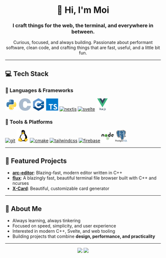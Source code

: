 <h1 align="center">👋 Hi, I'm Moi</h1>
<h3 align="center">I craft things for the web, the terminal, and everywhere in between.</h3>

<p align="center">
  Curious, focused, and always building.  
  Passionate about performant software, clean code, and crafting things that are fast, useful, and a little bit fun.
</p>

---

## 💻 Tech Stack

### 🧠 Languages & Frameworks
<p align="left">
  <a href="https://www.python.org" target="_blank" rel="noreferrer"><img src="https://raw.githubusercontent.com/devicons/devicon/master/icons/python/python-original.svg" alt="python" width="40" height="40"/></a>
  <a href="https://www.cprogramming.com/" target="_blank" rel="noreferrer"><img src="https://raw.githubusercontent.com/devicons/devicon/master/icons/c/c-original.svg" alt="c" width="40" height="40"/></a>
  <a href="https://www.w3schools.com/cpp/" target="_blank" rel="noreferrer"><img src="https://raw.githubusercontent.com/devicons/devicon/master/icons/cplusplus/cplusplus-original.svg" alt="cplusplus" width="40" height="40"/></a>
  <a href="https://www.typescriptlang.org/" target="_blank" rel="noreferrer"><img src="https://raw.githubusercontent.com/devicons/devicon/master/icons/typescript/typescript-original.svg" alt="typescript" width="40" height="40"/></a>
  <a href="https://nextjs.org/" target="_blank" rel="noreferrer"><img src="https://cdn.worldvectorlogo.com/logos/nextjs-2.svg" alt="nextjs" width="40" height="40"/></a>
  <a href="https://svelte.dev" target="_blank" rel="noreferrer"><img src="https://upload.wikimedia.org/wikipedia/commons/1/1b/Svelte_Logo.svg" alt="svelte" width="40" height="40"/></a>
  <a href="https://vuejs.org/" target="_blank" rel="noreferrer"><img src="https://raw.githubusercontent.com/devicons/devicon/master/icons/vuejs/vuejs-original-wordmark.svg" alt="vuejs" width="40" height="40"/></a>
</p>

### 🧰 Tools & Platforms
<p align="left">
  <a href="https://git-scm.com/" target="_blank" rel="noreferrer"><img src="https://www.vectorlogo.zone/logos/git-scm/git-scm-icon.svg" alt="git" width="40" height="40"/></a>
  <a href="https://www.linux.org/" target="_blank" rel="noreferrer"><img src="https://raw.githubusercontent.com/devicons/devicon/master/icons/linux/linux-original.svg" alt="linux" width="40" height="40"/></a>
  <a href="https://cmake.org/" target="_blank" rel="noreferrer"><img src="https://cdn.worldvectorlogo.com/logos/cmake.svg" alt="cmake" width="40" height="40"/></a>
  <a href="https://tailwindcss.com/" target="_blank" rel="noreferrer"><img src="https://www.vectorlogo.zone/logos/tailwindcss/tailwindcss-icon.svg" alt="tailwindcss" width="40" height="40"/></a>
  <a href="https://firebase.google.com/" target="_blank" rel="noreferrer"><img src="https://www.vectorlogo.zone/logos/firebase/firebase-icon.svg" alt="firebase" width="40" height="40"/></a>
  <a href="https://nodejs.org" target="_blank" rel="noreferrer"><img src="https://raw.githubusercontent.com/devicons/devicon/master/icons/nodejs/nodejs-original-wordmark.svg" alt="nodejs" width="40" height="40"/></a>
  <a href="https://www.postgresql.org" target="_blank" rel="noreferrer"><img src="https://raw.githubusercontent.com/devicons/devicon/master/icons/postgresql/postgresql-original-wordmark.svg" alt="postgresql" width="40" height="40"/></a>
</p>

---

## 🚩 Featured Projects

- [**arc-editor**](https://github.com/moisnx/arc): Blazing-fast, modern editor written in C++
- [**flux**](https://github.com/moisnx/flux): A blazingly fast, beautiful terminal file browser built with C++ and ncurses
- [**X-Card**](https://github.com/moisnx/x-card): Beautiful, customizable card generator

---

## 🌱 About Me

- Always learning, always tinkering  
- Focused on speed, simplicity, and user experience  
- Interested in modern C++, Svelte, and web tooling  
- Building projects that combine **design, performance, and practicality**

---

<p align="center">
  <img src="https://github-readme-stats.vercel.app/api?username=moisnx&show_icons=true&theme=radical" height="140"/>
  <img src="https://github-readme-stats.vercel.app/api/top-langs/?username=moisnx&layout=compact&theme=radical" height="140"/>
</p>
